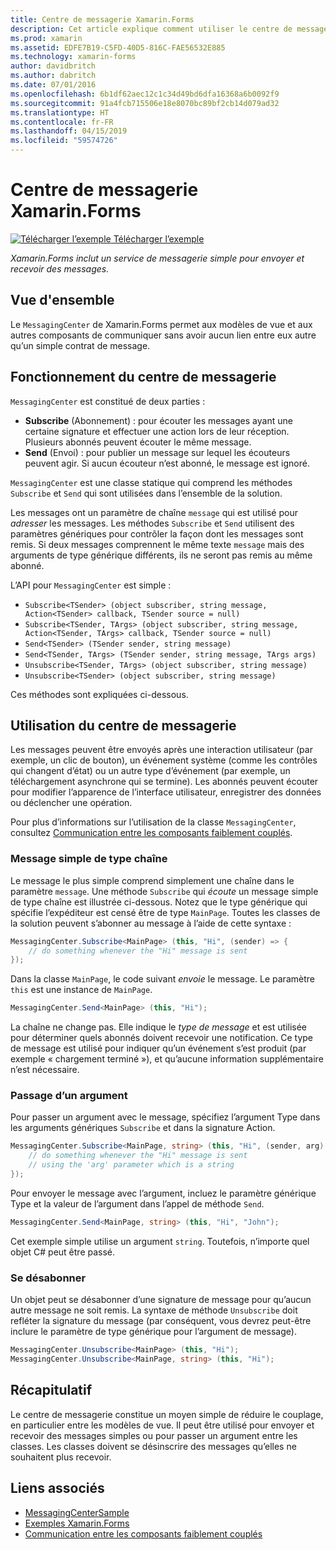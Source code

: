 ```yaml
---
title: Centre de messagerie Xamarin.Forms
description: Cet article explique comment utiliser le centre de messagerie Xamarin.Forms pour envoyer et recevoir des messages, afin de réduire le couplage entre les classes, telles que les modèles de vue.
ms.prod: xamarin
ms.assetid: EDFE7B19-C5FD-40D5-816C-FAE56532E885
ms.technology: xamarin-forms
author: davidbritch
ms.author: dabritch
ms.date: 07/01/2016
ms.openlocfilehash: 6b1df62aec12c1c34d49bd6dfa16368a6b0092f9
ms.sourcegitcommit: 91a4fcb715506e18e8070bc89bf2cb14d079ad32
ms.translationtype: HT
ms.contentlocale: fr-FR
ms.lasthandoff: 04/15/2019
ms.locfileid: "59574726"
---
```

# <a name="xamarinforms-messagingcenter"></a>Centre de messagerie Xamarin.Forms

[![Télécharger l’exemple](~/media/shared/download.png) Télécharger l’exemple](https://developer.xamarin.com/samples/UsingMessagingCenter)

_Xamarin.Forms inclut un service de messagerie simple pour envoyer et recevoir des messages._

<a name="Overview" />

## <a name="overview"></a>Vue d'ensemble

Le `MessagingCenter` de Xamarin.Forms permet aux modèles de vue et aux autres composants de communiquer sans avoir aucun lien entre eux autre qu’un simple contrat de message.

<a name="How_the_MessagingCenter_Works" />

## <a name="how-the-messagingcenter-works"></a>Fonctionnement du centre de messagerie

`MessagingCenter` est constitué de deux parties :

-  **Subscribe** (Abonnement) : pour écouter les messages ayant une certaine signature et effectuer une action lors de leur réception. Plusieurs abonnés peuvent écouter le même message.
-  **Send** (Envoi) : pour publier un message sur lequel les écouteurs peuvent agir. Si aucun écouteur n’est abonné, le message est ignoré.

`MessagingCenter` est une classe statique qui comprend les méthodes `Subscribe` et `Send` qui sont utilisées dans l’ensemble de la solution.

Les messages ont un paramètre de chaîne `message` qui est utilisé pour *adresser* les messages. Les méthodes `Subscribe` et `Send` utilisent des paramètres génériques pour contrôler la façon dont les messages sont remis. Si deux messages comprennent le même texte `message` mais des arguments de type générique différents, ils ne seront pas remis au même abonné.

L’API pour `MessagingCenter` est simple :

- `Subscribe<TSender> (object subscriber, string message, Action<TSender> callback, TSender source = null)`
- `Subscribe<TSender, TArgs> (object subscriber, string message, Action<TSender, TArgs> callback, TSender source = null)`
- `Send<TSender> (TSender sender, string message)`
- `Send<TSender, TArgs> (TSender sender, string message, TArgs args)`
- `Unsubscribe<TSender, TArgs> (object subscriber, string message)`
- `Unsubscribe<TSender> (object subscriber, string message)`

Ces méthodes sont expliquées ci-dessous.

<a name="Using_the_MessagingCenter" />

## <a name="using-the-messagingcenter"></a>Utilisation du centre de messagerie

Les messages peuvent être envoyés après une interaction utilisateur (par exemple, un clic de bouton), un événement système (comme les contrôles qui changent d’état) ou un autre type d’événement (par exemple, un téléchargement asynchrone qui se termine). Les abonnés peuvent écouter pour modifier l’apparence de l’interface utilisateur, enregistrer des données ou déclencher une opération.

Pour plus d’informations sur l’utilisation de la classe `MessagingCenter`, consultez [Communication entre les composants faiblement couplés](~/xamarin-forms/enterprise-application-patterns/communicating-between-loosely-coupled-components.md).

### <a name="simple-string-message"></a>Message simple de type chaîne

Le message le plus simple comprend simplement une chaîne dans le paramètre `message`. Une méthode `Subscribe` qui *écoute* un message simple de type chaîne est illustrée ci-dessous. Notez que le type générique qui spécifie l’expéditeur est censé être de type `MainPage`. Toutes les classes de la solution peuvent s’abonner au message à l’aide de cette syntaxe :

```csharp
MessagingCenter.Subscribe<MainPage> (this, "Hi", (sender) => {
    // do something whenever the "Hi" message is sent
});
```

Dans la classe `MainPage`, le code suivant *envoie* le message. Le paramètre `this` est une instance de `MainPage`.

```csharp
MessagingCenter.Send<MainPage> (this, "Hi");
```

La chaîne ne change pas. Elle indique le *type de message* et est utilisée pour déterminer quels abonnés doivent recevoir une notification. Ce type de message est utilisé pour indiquer qu’un événement s’est produit (par exemple « chargement terminé »), et qu’aucune information supplémentaire n’est nécessaire.

### <a name="passing-an-argument"></a>Passage d’un argument

Pour passer un argument avec le message, spécifiez l’argument Type dans les arguments génériques `Subscribe` et dans la signature Action.

```csharp
MessagingCenter.Subscribe<MainPage, string> (this, "Hi", (sender, arg) => {
    // do something whenever the "Hi" message is sent
    // using the 'arg' parameter which is a string
});
```

Pour envoyer le message avec l’argument, incluez le paramètre générique Type et la valeur de l’argument dans l’appel de méthode `Send`.

```csharp
MessagingCenter.Send<MainPage, string> (this, "Hi", "John");
```

Cet exemple simple utilise un argument `string`. Toutefois, n’importe quel objet C# peut être passé.

### <a name="unsubscribe"></a>Se désabonner

Un objet peut se désabonner d’une signature de message pour qu’aucun autre message ne soit remis. La syntaxe de méthode `Unsubscribe` doit refléter la signature du message (par conséquent, vous devrez peut-être inclure le paramètre de type générique pour l’argument de message).

```csharp
MessagingCenter.Unsubscribe<MainPage> (this, "Hi");
MessagingCenter.Unsubscribe<MainPage, string> (this, "Hi");
```

<a name="Summary" />

## <a name="summary"></a>Récapitulatif

Le centre de messagerie constitue un moyen simple de réduire le couplage, en particulier entre les modèles de vue. Il peut être utilisé pour envoyer et recevoir des messages simples ou pour passer un argument entre les classes. Les classes doivent se désinscrire des messages qu’elles ne souhaitent plus recevoir.


## <a name="related-links"></a>Liens associés

- [MessagingCenterSample](https://developer.xamarin.com/samples/UsingMessagingCenter)
- [Exemples Xamarin.Forms](https://github.com/xamarin/xamarin-forms-samples)
- [Communication entre les composants faiblement couplés](~/xamarin-forms/enterprise-application-patterns/communicating-between-loosely-coupled-components.md)

